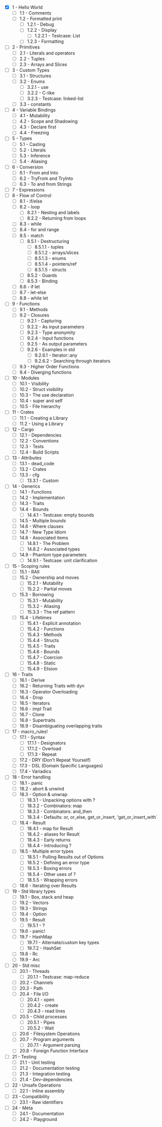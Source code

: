 - [X] 1 - Hello World
  - [ ] 1.1 - Comments
  - [ ] 1.2 - Formatted print
    - [ ] 1.2.1 - Debug
    - [ ] 1.2.2 - Display
      - [ ] 1.2.2.1 - Testcase: List
    - [ ] 1.2.3 - Formatting
- [ ] 2 - Primitives
  - [ ] 2.1 - Literals and operators
  - [ ] 2.2 - Tuples
  - [ ] 2.3 - Arrays and Slices
- [ ] 3 - Custom Types
  - [ ] 3.1 - Structures
  - [ ] 3.2 - Enums
    - [ ] 3.2.1 - use
    - [ ] 3.2.2 - C-like
    - [ ] 3.2.3 - Testcase: linked-list
  - [ ] 3.3 - constants
- [ ] 4 - Variable Bindings
  - [ ] 4.1 - Mutability
  - [ ] 4.2 - Scope and Shadowing
  - [ ] 4.3 - Declare first
  - [ ] 4.4 - Freezing
- [ ] 5 - Types
  - [ ] 5.1 - Casting
  - [ ] 5.2 - Literals
  - [ ] 5.3 - Inference
  - [ ] 5.4 - Aliasing
- [ ] 6 - Conversion
  - [ ] 6.1 - From and Into
  - [ ] 6.2 - TryFrom and TryInto
  - [ ] 6.3 - To and from Strings
- [ ] 7 - Expressions
- [ ] 8 - Flow of Control
  - [ ] 8.1 - if/else
  - [ ] 8.2 - loop
    - [ ] 8.2.1 - Nesting and labels
    - [ ] 8.2.2 - Returning from loops
  - [ ] 8.3 - while
  - [ ] 8.4 - for and range
  - [ ] 8.5 - match
    - [ ] 8.5.1 - Destructuring
      - [ ] 8.5.1.1 - tuples
      - [ ] 8.5.1.2 - arrays/slices
      - [ ] 8.5.1.3 - enums
      - [ ] 8.5.1.4 - pointers/ref
      - [ ] 8.5.1.5 - structs
    - [ ] 8.5.2 - Guards
    - [ ] 8.5.3 - Binding
  - [ ] 8.6 - if let
  - [ ] 8.7 - let-else
  - [ ] 8.8 - while let
- [ ] 9 - Functions
  - [ ] 9.1 - Methods
  - [ ] 9.2 - Closures
    - [ ] 9.2.1 - Capturing
    - [ ] 9.2.2 - As input parameters
    - [ ] 9.2.3 - Type anonymity
    - [ ] 9.2.4 - Input functions
    - [ ] 9.2.5 - As output parameters
    - [ ] 9.2.6 - Examples in std
      - [ ] 9.2.6.1 - Iterator::any
      - [ ] 9.2.6.2 - Searching through iterators
  - [ ] 9.3 - Higher Order Functions
  - [ ] 9.4 - Diverging functions
- [ ] 10 - Modules
  - [ ] 10.1 - Visibility
  - [ ] 10.2 - Struct visibility
  - [ ] 10.3 - The use declaration
  - [ ] 10.4 - super and self
  - [ ] 10.5 - File hierarchy
- [ ] 11 - Crates
  - [ ] 11.1 - Creating a Library
  - [ ] 11.2 - Using a Library
- [ ] 12 - Cargo
  - [ ] 12.1 - Dependencies
  - [ ] 12.2 - Conventions
  - [ ] 12.3 - Tests
  - [ ] 12.4 - Build Scripts
- [ ] 13 - Attributes
  - [ ] 13.1 - dead_code
  - [ ] 13.2 - Crates
  - [ ] 13.3 - cfg
    - [ ] 13.3.1 - Custom
- [ ] 14 - Generics
  - [ ] 14.1 - Functions
  - [ ] 14.2 - Implementation
  - [ ] 14.3 - Traits
  - [ ] 14.4 - Bounds
    - [ ] 14.4.1 - Testcase: empty bounds
  - [ ] 14.5 - Multiple bounds
  - [ ] 14.6 - Where clauses
  - [ ] 14.7 - New Type Idiom
  - [ ] 14.8 - Associated items
    - [ ] 14.8.1 - The Problem
    - [ ] 14.8.2 - Associated types
  - [ ] 14.9 - Phantom type parameters
    - [ ] 14.9.1 - Testcase: unit clarification
- [ ] 15 - Scoping rules
  - [ ] 15.1 - RAII
  - [ ] 15.2 - Ownership and moves
    - [ ] 15.2.1 - Mutability
    - [ ] 15.2.2 - Partial moves
  - [ ] 15.3 - Borrowing
    - [ ] 15.3.1 - Mutability
    - [ ] 15.3.2 - Aliasing
    - [ ] 15.3.3 - The ref pattern
  - [ ] 15.4 - Lifetimes
    - [ ] 15.4.1 - Explicit annotation
    - [ ] 15.4.2 - Functions
    - [ ] 15.4.3 - Methods
    - [ ] 15.4.4 - Structs
    - [ ] 15.4.5 - Traits
    - [ ] 15.4.6 - Bounds
    - [ ] 15.4.7 - Coercion
    - [ ] 15.4.8 - Static
    - [ ] 15.4.9 - Elision
- [ ] 16 - Traits
  - [ ] 16.1 - Derive
  - [ ] 16.2 - Returning Traits with dyn
  - [ ] 16.3 - Operator Overloading
  - [ ] 16.4 - Drop
  - [ ] 16.5 - Iterators
  - [ ] 16.6 - impl Trait
  - [ ] 16.7 - Clone
  - [ ] 16.8 - Supertraits
  - [ ] 16.9 - Disambiguating overlapping traits
- [ ] 17 - macro_rules!
  - [ ] 17.1 - Syntax
    - [ ] 17.1.1 - Designators
    - [ ] 17.1.2 - Overload
    - [ ] 17.1.3 - Repeat
  - [ ] 17.2 - DRY (Don't Repeat Yourself)
  - [ ] 17.3 - DSL (Domain Specific Languages)
  - [ ] 17.4 - Variadics
- [ ] 18 - Error handling
  - [ ] 18.1 - panic
  - [ ] 18.2 - abort & unwind
  - [ ] 18.3 - Option & unwrap
    - [ ] 18.3.1 - Unpacking options with ?
    - [ ] 18.3.2 - Combinators: map
    - [ ] 18.3.3 - Combinators: and_then
    - [ ] 18.3.4 - Defaults: or, or_else, get_or_insert, 'get_or_insert_with`
  - [ ] 18.4 - Result
    - [ ] 18.4.1 - map for Result
    - [ ] 18.4.2 - aliases for Result
    - [ ] 18.4.3 - Early returns
    - [ ] 18.4.4 - Introducing ?
  - [ ] 18.5 - Multiple error types
    - [ ] 18.5.1 - Pulling Results out of Options
    - [ ] 18.5.2 - Defining an error type
    - [ ] 18.5.3 - Boxing errors
    - [ ] 18.5.4 - Other uses of ?
    - [ ] 18.5.5 - Wrapping errors
  - [ ] 18.6 - Iterating over Results
- [ ] 19 - Std library types
  - [ ] 19.1 - Box, stack and heap
  - [ ] 19.2 - Vectors
  - [ ] 19.3 - Strings
  - [ ] 19.4 - Option
  - [ ] 19.5 - Result
    - [ ] 19.5.1 - ?
  - [ ] 19.6 - panic!
  - [ ] 19.7 - HashMap
    - [ ] 19.7.1 - Alternate/custom key types
    - [ ] 19.7.2 - HashSet
  - [ ] 19.8 - Rc
  - [ ] 19.9 - Arc
- [ ] 20 - Std misc
  - [ ] 20.1 - Threads
    - [ ] 20.1.1 - Testcase: map-reduce
  - [ ] 20.2 - Channels
  - [ ] 20.3 - Path
  - [ ] 20.4 - File I/O
    - [ ] 20.4.1 - open
    - [ ] 20.4.2 - create
    - [ ] 20.4.3 - read lines
  - [ ] 20.5 - Child processes
    - [ ] 20.5.1 - Pipes
    - [ ] 20.5.2 - Wait
  - [ ] 20.6 - Filesystem Operations
  - [ ] 20.7 - Program arguments
    - [ ] 20.7.1 - Argument parsing
  - [ ] 20.8 - Foreign Function Interface
- [ ] 21 - Testing
  - [ ] 21.1 - Unit testing
  - [ ] 21.2 - Documentation testing
  - [ ] 21.3 - Integration testing
  - [ ] 21.4 - Dev-dependencies
- [ ] 22 - Unsafe Operations
  - [ ] 22.1 - Inline assembly
- [ ] 23 - Compatibility
  - [ ] 23.1 - Raw identifiers
- [ ] 24 - Meta
  - [ ] 24.1 - Documentation
  - [ ] 24.2 - Playground
